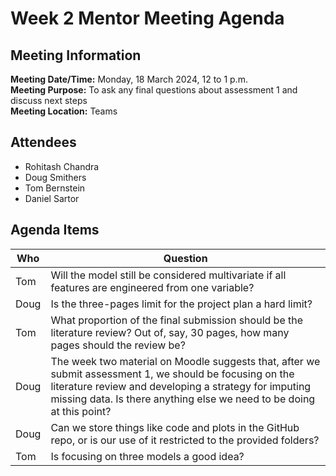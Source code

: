 # Week 2 Mentor Meeting Agenda
## Meeting Information
**Meeting Date/Time:** Monday, 18 March 2024, 12 to 1 p.m.  
**Meeting Purpose:** To ask any final questions about assessment 1 and discuss next steps  
**Meeting Location:** Teams  

## Attendees
- Rohitash Chandra
- Doug Smithers
- Tom Bernstein
- Daniel Sartor

## Agenda Items

Who | Question
---- | ----
Tom | Will the model still be considered multivariate if all features are engineered from one variable?
Doug | Is the three-pages limit for the project plan a hard limit?
Tom | What proportion of the final submission should be the literature review? Out of, say, 30 pages, how many pages should the review be?
Doug | The week two material on Moodle suggests that, after we submit assessment 1, we should be focusing on the literature review and developing a strategy for imputing missing data. Is there anything else we need to be doing at this point?
Doug | Can we store things like code and plots in the GitHub repo, or is our use of it restricted to the provided folders?
Tom | Is focusing on three models a good idea?